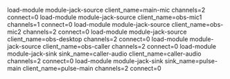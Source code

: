 load-module module-jack-source client_name=main-mic channels=2 connect=0
load-module module-jack-source client_name=obs-mic1 channels=1 connect=0
load-module module-jack-source client_name=obs-mic2 channels=2 connect=0
load-module module-jack-source client_name=obs-desktop channels=2 connect=0
load-module module-jack-source client_name=obs-caller channels=2 connect=0
load-module module-jack-sink sink_name=caller-audio client_name=caller-audio channels=2 connect=0
load-module module-jack-sink sink_name=pulse-main client_name=pulse-main channels=2 connect=0

